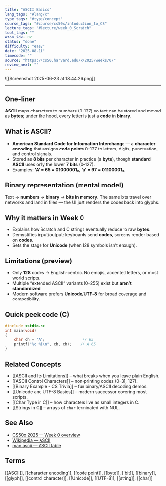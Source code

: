 ```yaml
---
title: "ASCII Basics"  
lang_tags: "#lang/c"
type_tags: "#type/concept"
course_tags: "#course/cs50x/intoduction_to_CS"
lecture_tags: "#lecture/week_0_Scratch"
tool_tags: ""
atom_idx: 02
status: "done"
difficulty: "easy"
date: "2025-08-11"
timecode: ""
source: "https://cs50.harvard.edu/x/2025/weeks/0/"
review_next: ""
---
```


![[Screenshot 2025-06-23 at 18.44.26.png]]

---

## **One-liner**

**ASCII** maps characters to numbers (0–127) so text can be stored and moved as **bytes**; under the hood, every letter is just a **code** in **binary**.

## What is ASCII?

- **American Standard Code for Information Interchange** — a **character encoding** that assigns **code points** 0–127 to letters, digits, punctuation, and control signals.  
- Stored as **8 bits** per character in practice (a **byte**), though **standard ASCII** uses only the lower **7 bits** (0–127).  
- Examples: **'A' = 65 = 01000001₂**, **'a' = 97 = 01100001₂**.

## Binary representation (mental model)

Text → **numbers** → **binary** → **bits in memory**. The same bits travel over networks and land in files — the UI just renders the codes back into glyphs.

## Why it matters in Week 0

- Explains how Scratch and C strings eventually reduce to raw **bytes**.  
- Demystifies input/output: keyboards send **codes**, screens render based on **codes**.  
- Sets the stage for **Unicode** (when 128 symbols isn’t enough).

## Limitations (preview)

- Only **128** codes → English-centric. No emojis, accented letters, or most world scripts.  
- Multiple “extended ASCII” variants (0–255) exist but **aren’t standardized**.  
- Modern software prefers **Unicode/UTF‑8** for broad coverage and compatibility.

## Quick peek code (C)

```c
#include <stdio.h>
int main(void)
{
    char ch = 'A';                 // 65
    printf("%c %i\n", ch, ch);    // A 65
}
```

## Related Concepts

- [[ASCII and Its Limitations]] – what breaks when you leave plain English.  
- [[ASCII Control Characters]] – non-printing codes (0–31, 127).  
- [[Binary Example - CS Trivia]] – fun binary/ASCII decoding demos.  
- [[Unicode and UTF-8 Basics]] – modern successor covering most scripts.  
- [[Char Type in C]] – how characters live as small integers in C.  
- [[Strings in C]] – arrays of `char` terminated with NUL.

## See Also

- [CS50x 2025 — Week 0 overview](https://cs50.harvard.edu/x/2025/weeks/0/)  
- [Wikipedia — ASCII](https://en.wikipedia.org/wiki/ASCII)  
- [man ascii — ASCII table](https://man7.org/linux/man-pages/man7/ascii.7.html)

## Terms

[[ASCII]], [[character encoding]], [[code point]], [[byte]], [[bit]], [[binary]], [[glyph]], [[control character]], [[Unicode]], [[UTF-8]], [[string]], [[char]]
